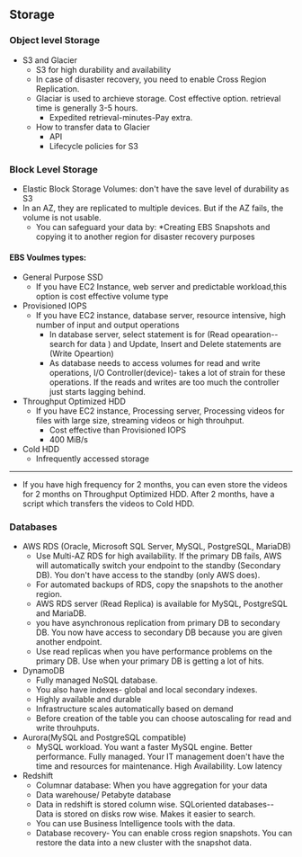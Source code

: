 ## Storage
### Object level Storage
  * S3 and Glacier
    * S3 for high durability and availability
    * In case of disaster recovery, you need to enable Cross Region Replication.
    * Glaciar is used to archieve storage. Cost effective option. retrieval time is generally 3-5 hours.
      * Expedited retrieval-minutes-Pay extra.
    * How to transfer data to Glacier 
      * API
      * Lifecycle policies for S3
     
### Block Level Storage
  * Elastic Block Storage Volumes: don't have the save level of durability as S3
  * In an AZ, they are replicated to multiple devices. But if the AZ fails, the volume is not usable.
    * You can safeguard your data by:
      *Creating EBS Snapshots and copying it to another region for disaster recovery purposes
#### EBS Voulmes types:
  * General Purpose SSD
    * If you have EC2 Instance, web server and predictable workload,this option is  cost effective volume type
  * Provisioned IOPS
    * If you have EC2 instance, database server, resource intensive, high number of input and output operations
      * In database server, select statement is for (Read opearation-- search for data ) and Update, Insert and Delete statements are (Write Opeartion) 
      * As database needs to access volumes for read and write operations, I/O Controller(device)- takes a lot of strain for these operations. If the reads and writes are too much the controller just starts lagging behind. 
  * Throughput Optimized HDD
    * If you have EC2 instance, Processing server, Processing videos for files with large size, streaming videos or high throuhput.
      * Cost effective than Provisioned IOPS
      * 400 MiB/s
  * Cold HDD
    * Infrequently accessed storage
**** 
* If you have high frequency for 2 months, you can even store the videos for 2 months on Throughput Optimized HDD. After 2 months, have a script which transfers the videos to Cold HDD.

### Databases
  * AWS RDS (Oracle, Microsoft SQL Server, MySQL, PostgreSQL, MariaDB)
    * Use Multi-AZ RDS for high availability. If the primary DB fails, AWS will automatically switch your endpoint to the standby (Secondary DB). You don't have access to the standby (only AWS does). 
    * For automated backups of RDS, copy the snapshots to the another region. 
    * AWS RDS server (Read Replica) is available for MySQL, PostgreSQL and MariaDB. 
    * you have asynchronous replication from primary DB to secondary DB. You now have access to secondary DB because you are given another endpoint.
    * Use read replicas when you have performance problems on the primary DB. Use when your primary DB is getting a lot of hits. 
  * DynamoDB
    * Fully managed NoSQL database.
    * You also have indexes- global and local secondary indexes.
    * Highly available and durable
    * Infrastructure scales automatically based on demand
    * Before creation of the table you can choose autoscaling for read and write throuhputs.
  * Aurora(MySQL and PostgreSQL compatible)
    * MySQL workload. You want a faster MySQL engine. Better performance. Fully managed. Your IT management doen't have the time and resources for maintenance. High Availability. Low latency
  * Redshift
    * Columnar database: When you have aggregation for your data
    * Data warehouse/ Petabyte database
    * Data in redshift is stored column wise. SQLoriented databases-- Data is stored on disks row wise. Makes it easier to search.
    * You can use Business Intelligence tools with the data. 
    * Database recovery- You can enable cross region snapshots. You can restore the data into a new cluster with the snapshot data. 
   
